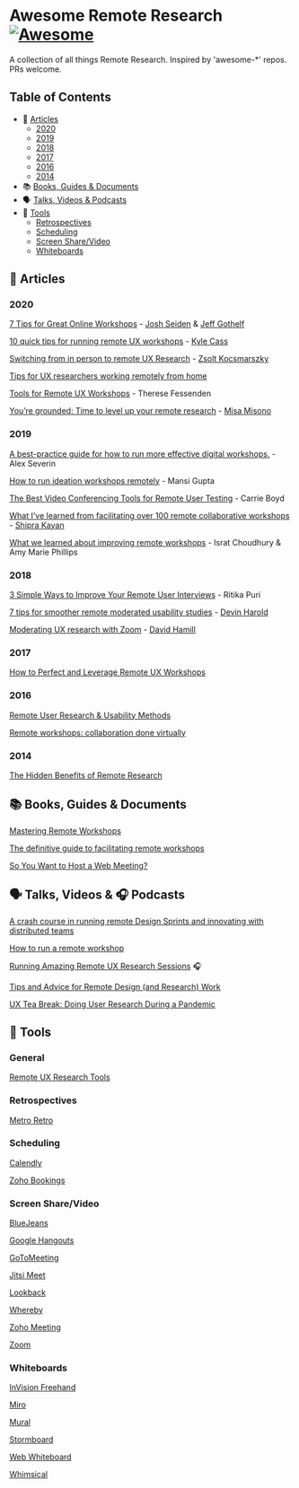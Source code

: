 # Awesome Remote Research [![Awesome](https://awesome.re/badge.svg)](https://awesome.re)
A collection of all things Remote Research. Inspired by 'awesome-*' repos. PRs welcome.

## Table of Contents

- 📝 [Articles](#-articles)
  - [2020](#2020)
  - [2019](#2019)
  - [2018](#2018)
  - [2017](#2017)
  - [2016](#2016)
  - [2014](#2014)
- 📚 [Books, Guides & Documents](#-books-guides--documents)
- 🗣 [Talks, Videos & Podcasts](#-talks-videos---podcasts)
- 🧰 [Tools](#-tools)
  - [Retrospectives](#retrospectives)
  - [Scheduling](#scheduling)
  - [Screen Share/Video](#screen-sharevideo)
  - [Whiteboards](#whiteboards)

## 📝 Articles

### 2020

[7 Tips for Great Online Workshops](https://medium.com/@jseiden/7-tips-for-great-online-workshops-c13a3dfa462d) - [Josh Seiden](https://twitter.com/jseiden/) & [Jeff Gothelf](https://twitter.com/jboogie/)

[10 quick tips for running remote UX workshops](https://uxdesign.cc/running-remote-ux-workshops-d75fd6b9febe) - [Kyle Cass](https://twitter.com/kyecass)

[Switching from in person to remote UX Research](https://www.hellopingpong.com/blog/switching-from-in-person-to-remote-ux-research-in-the-time-of-coronavirus) - [Zsolt Kocsmarszky](https://twitter.com/kocsmy)

[Tips for UX researchers working remotely from home](https://medium.com/@sticktail/tips-for-ux-researchers-working-remotely-from-home-7acad825e866)

[Tools for Remote UX Workshops](https://www.nngroup.com/articles/tools-remote-ux-workshops/) - Therese Fessenden

[You’re grounded: Time to level up your remote research](https://medium.com/@misamisono/youre-grounded-time-to-level-up-your-remote-research-dbac3e63fadb) - [Misa Misono](https://twitter.com/misamisono)

### 2019

[A best-practice guide for how to run more effective digital workshops.](https://uxdesign.cc/the-future-of-the-workshop-is-remote-a3e2b4b6249c) - Alex Severin

[How to run ideation workshops remotely](https://medium.com/unconform-stories/how-to-run-ideation-workshops-remotely-ac76e495ba27) - Mansi Gupta

[The Best Video Conferencing Tools for Remote User Testing](https://www.userinterviews.com/blog/the-best-video-conferencing-tools-for-remote-user-testing) - Carrie Boyd

[What I’ve learned from facilitating over 100 remote collaborative workshops](https://miro.com/blog/100-remote-workshops-learnings/) - [Shipra Kayan](https://twitter.com/skayan)

[What we learned about improving remote workshops](https://www.dxw.com/2019/10/what-we-learned-about-improving-remote-workshops/) - Israt Choudhury & Amy Marie Phillips

### 2018

[3 Simple Ways to Improve Your Remote User Interviews](https://www.userinterviews.com/blog/3-simple-ways-to-improve-your-remote-user-interviews) - Ritika Puri

[7 tips for smoother remote moderated usability studies](https://www.usertesting.com/blog/7-tips-smoother-remote-moderated-usability-studies) - [Devin Harold](https://twitter.com/DevinHarold)

[Moderating UX research with Zoom](https://uxdesign.cc/moderating-ux-research-with-zoom-1d4e89614277) - [David Hamill](https://twitter.com/dav_hamill)

### 2017

[How to Perfect and Leverage Remote UX Workshops](https://www.toptal.com/designers/ux/mastering-remote-ux-workshops)

### 2016

[Remote User Research & Usability Methods](https://uxmag.com/articles/remote-user-research-usability-methods)

[Remote workshops: collaboration done virtually](https://hanno.co/blog/remote-workshops/)

### 2014

[The Hidden Benefits of Remote Research](https://www.uxbooth.com/articles/hidden-benefits-remote-research/)

## 📚 Books, Guides & Documents

[Mastering Remote Workshops](https://docs.google.com/document/d/1zL_pkVKR57KOO4zqXUwUpfKd0MzPOue3-GQ6mUDu_fQ/edit)

[The definitive guide to facilitating remote workshops](https://mural.co/ebook)

[So You Want to Host a Web Meeting?](http://www.fullcirc.com/wp/wp-content/uploads/2015/12/SoYouWanttoHostaWebMeeting.pdf)

## 🗣 Talks, Videos & 🎧 Podcasts

[A crash course in running remote Design Sprints and innovating with distributed teams](https://www.youtube.com/watch?v=BpM_FO3ucQA)

[How to run a remote workshop](https://www.youtube.com/watch?v=wQpA_OMJGV0)

[Running Amazing Remote UX Research Sessions](https://www.userinterviews.com/blog/running-amazing-remote-ux-research-sessions-with-sonya-badigian) 🎧

[Tips and Advice for Remote Design (and Research) Work](https://vimeo.com/397237913)

[UX Tea Break: Doing User Research During a Pandemic](https://www.youtube.com/watch?v=KQHQ2i_S8aM)

## 🧰 Tools

### General

[Remote UX Research Tools](http://remoteresear.ch/tools/)

### Retrospectives

[Metro Retro](https://metroretro.io/)

### Scheduling

[Calendly](https://calendly.com/)

[Zoho Bookings](https://www.zoho.com/bookings/)

### Screen Share/Video

[BlueJeans](https://www.bluejeans.com/)

[Google Hangouts](https://hangouts.google.com/)

[GoToMeeting](https://www.gotomeeting.com/)

[Jitsi Meet](https://meet.jit.si/)

[Lookback](https://lookback.io/)

[Whereby](https://whereby.com/)

[Zoho Meeting](https://www.zoho.com/meeting/)

[Zoom](https://zoom.us/)

### Whiteboards

[InVision Freehand](https://www.invisionapp.com/feature/freehand)

[Miro](https://miro.com/)

[Mural](https://mural.co/)

[Stormboard](http://stormboard.com/)

[Web Whiteboard](https://www.webwhiteboard.com/)

[Whimsical](https://whimsical.com/)

